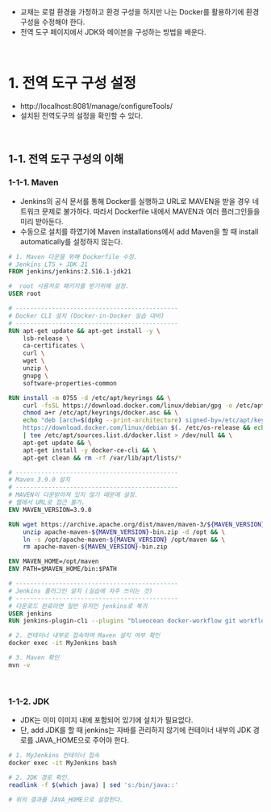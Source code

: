 <ul>
  <li>
    교재는 로컬 환경을 가정하고 환경 구성을 하지만 나는 Docker를 활용하기에 환경 구성을 수정해야 한다.
  </li>
  <li>
    전역 도구 페이지에서 JDK와 메이븐을 구성하는 방법을 배운다.
  </li>
</ul>

<br>

<h1>1. 전역 도구 구성 설정</h1>
<ul>
  <li>
    http://localhost:8081/manage/configureTools/
  </li>
  <li>
    설치된 전역도구의 설정을 확인할 수 있다.
  </li>
</ul>

<br>

<h2>1-1. 전역 도구 구성의 이해</h2>
<h3>1-1-1. Maven</h3>
<ul>
  <li>
    Jenkins의 공식 문서를 통해 Docker를 실행하고 URL로 MAVEN을 받을 경우 네트워크 문제로 불가하다. 따라서 Dockerfile 내에서 MAVEN과 여러 플러그인들을 미리 받아둔다.
  </li>
  <li>
    수동으로 설치를 하였기에 Maven installations에서 add Maven을 할 때 install automatically를 설정하지 않는다.
  </li>
</ul>

```Dockerfile
# 1. Maven 다운을 위해 Dockerfile 수정.
# Jenkins LTS + JDK 21
FROM jenkins/jenkins:2.516.1-jdk21

#  root 사용자로 패키지를 받기위해 설정.
USER root

# ---------------------------------------------
# Docker CLI 설치 (Docker-in-Docker 실습 대비)
# ---------------------------------------------
RUN apt-get update && apt-get install -y \
    lsb-release \
    ca-certificates \
    curl \
    wget \
    unzip \
    gnupg \
    software-properties-common

RUN install -m 0755 -d /etc/apt/keyrings && \
    curl -fsSL https://download.docker.com/linux/debian/gpg -o /etc/apt/keyrings/docker.asc && \
    chmod a+r /etc/apt/keyrings/docker.asc && \
    echo "deb [arch=$(dpkg --print-architecture) signed-by=/etc/apt/keyrings/docker.asc] \
    https://download.docker.com/linux/debian $(. /etc/os-release && echo \"$VERSION_CODENAME\") stable" \
    | tee /etc/apt/sources.list.d/docker.list > /dev/null && \
    apt-get update && \
    apt-get install -y docker-ce-cli && \
    apt-get clean && rm -rf /var/lib/apt/lists/*

# ---------------------------------------------
# Maven 3.9.0 설치
# ---------------------------------------------
# MAVEN이 다운받아져 있지 않기 때문에 설정.
# 웹에서 URL로 접근 불가.
ENV MAVEN_VERSION=3.9.0

RUN wget https://archive.apache.org/dist/maven/maven-3/${MAVEN_VERSION}/binaries/apache-maven-${MAVEN_VERSION}-bin.zip && \
    unzip apache-maven-${MAVEN_VERSION}-bin.zip -d /opt && \
    ln -s /opt/apache-maven-${MAVEN_VERSION} /opt/maven && \
    rm apache-maven-${MAVEN_VERSION}-bin.zip

ENV MAVEN_HOME=/opt/maven
ENV PATH=$MAVEN_HOME/bin:$PATH

# ---------------------------------------------
# Jenkins 플러그인 설치 (실습에 자주 쓰이는 것)
# ---------------------------------------------
# 다운로드 완료라면 일반 유저인 jenkins로 복귀
USER jenkins
RUN jenkins-plugin-cli --plugins "blueocean docker-workflow git workflow-aggregator json-path-api"
```

```bash
# 2. 컨테이너 내부로 접속하여 Maven 설치 여부 확인
docker exec -it MyJenkins bash
```

```bash
# 3. Maven 확인
mvn -v
```

<br>

<h3>1-1-2. JDK</h3>
<ul>
  <li>
    JDK는 이미 이미지 내에 포함되어 있기에 설치가 필요없다.
  </li>
  <li>
    단, add JDK를 할 때 jenkins는 자바를 관리하지 않기에 컨테이너 내부의 JDK 경로를 JAVA_HOME으로 주어야 한다.
  </li>
</ul>

```bash
# 1. MyJenkins 컨테이너 접속
docker exec -it MyJenkins bash
```

```bash
# 2. JDK 경로 확인.
readlink -f $(which java) | sed 's:/bin/java::'

# 위의 결과를 JAVA_HOME으로 설정한다.
```